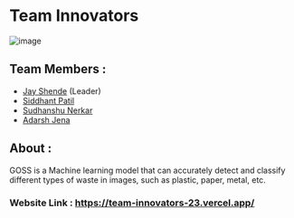 # Team Innovators
![image](https://user-images.githubusercontent.com/77800620/217883199-3d1b38d2-efd7-426e-8a67-a9dd70c2cc71.png)

## Team Members :
- [Jay Shende](https://github.com/JayShende) (Leader) 
- [Siddhant Patil](https://github.com/Siddhant-Patil0203)
- [Sudhanshu Nerkar](https://github.com/Sudnerkar23)
- [Adarsh Jena](https://github.com/adarshnjena)

## About :
GOSS is a Machine learning model that can accurately detect
and classify different types of waste in images, such as plastic, paper, metal, etc.

### Website Link : https://team-innovators-23.vercel.app/
